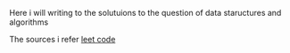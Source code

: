 Here i will writing to the solutuions to the question of data staructures and algorithms 

The sources i refer
[leet code](https://leetcode.com/)
